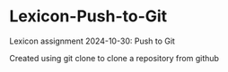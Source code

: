 # Lexicon-Push-to-Git
Lexicon assignment 2024-10-30: Push to Git

Created using git clone to clone a repository from github